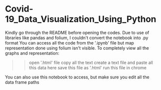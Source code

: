 # Covid-19_Data_Visualization_Using_Python
Kindly go through the README before opening the codes.
Due to use of libraries like pandas and folium, I couldn't convert the notebook into .py format
You can access all the code from the '.ipynb' file but map representation done using folium isn't visible.
To completely view all the graphs and representation:
>>open '.html' file
>>copy all the text
>>create a text file and paste all this data here
>>save this file as '.html'
>>run this file in chrome

You can also use this notebook to access, but make sure you edit all the data frame paths
